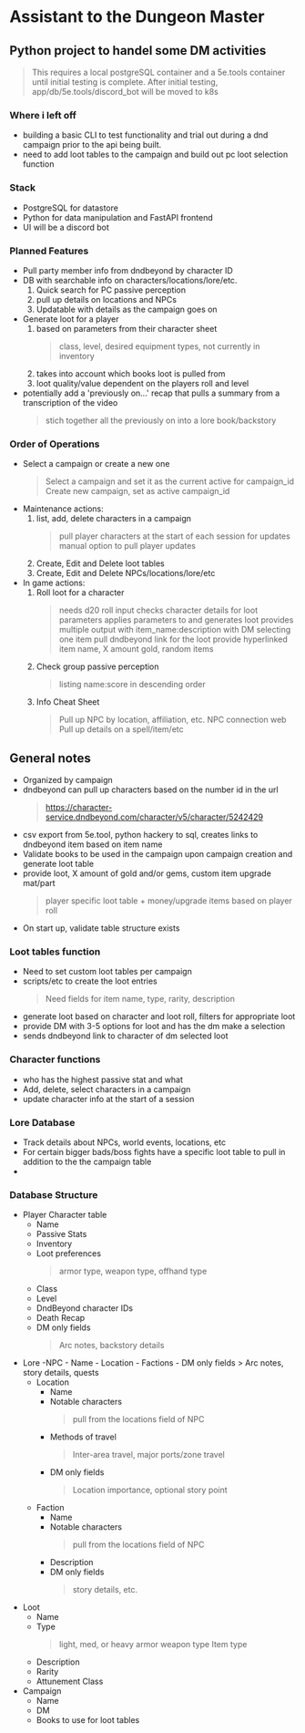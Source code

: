 # Assistant to the Dungeon Master

## Python project to handel some DM activities

> This requires a local postgreSQL container and a 5e.tools container until initial testing is complete.
> After initial testing, app/db/5e.tools/discord_bot will be moved to k8s

### Where i left off

- building a basic CLI to test functionality and trial out during a dnd campaign prior to the api being built.
- need to add loot tables to the campaign and build out pc loot selection function

### Stack

- PostgreSQL for datastore
- Python for data manipulation and FastAPI frontend
- UI will be a discord bot

### Planned Features

- Pull party member info from dndbeyond by character ID
- DB with searchable info on characters/locations/lore/etc.
    1. Quick search for PC passive perception
    2. pull up details on locations and NPCs
    3. Updatable with details as the campaign goes on
- Generate loot for a player
    1. based on parameters from their character sheet
        > class, level, desired equipment types, not currently in inventory
    2. takes into account which books loot is pulled from
    3. loot quality/value dependent on the players roll and level
- potentially add a 'previously on...' recap that pulls a summary from a transcription of the video
    > stich together all the previously on into a lore book/backstory

### Order of Operations

- Select a campaign or create a new one
    > Select a campaign and set it as the current active for campaign_id
    > Create new campaign, set as active campaign_id
- Maintenance actions:
    1. list, add, delete characters in a campaign
        > pull player characters at the start of each session for updates
        > manual option to pull player updates
    2. Create, Edit and Delete loot tables
    3. Create, Edit and Delete NPCs/locations/lore/etc
- In game actions:
    1. Roll loot for a character
        > needs d20 roll input
        > checks character details for loot parameters
        > applies parameters to and generates loot
        > provides multiple output with item_name:description with DM selecting one item
        > pull dndbeyond link for the loot
        > provide hyperlinked item name, X amount gold, random items
    2. Check group passive perception
        > listing name:score in descending order
    3. Info Cheat Sheet
        > Pull up NPC by location, affiliation, etc.
        > NPC connection web
        > Pull up details on a spell/item/etc

## General notes

- Organized by campaign
- dndbeyond can pull up characters based on the number id in the url 
    > https://character-service.dndbeyond.com/character/v5/character/5242429
- csv export from 5e.tool, python hackery to sql, creates links to dndbeyond item based on item name
- Validate books to be used in the campaign upon campaign creation and generate loot table
- provide loot, X  amount of gold and/or gems, custom item upgrade mat/part 
    > player specific loot table + money/upgrade items based on player roll
- On start up, validate table structure exists

### Loot tables function

- Need to set custom loot tables per campaign
- scripts/etc to create the loot entries
  > Need fields for item name, type, rarity, description
- generate loot based on character and loot roll, filters for appropriate loot
- provide DM with 3-5 options for loot and has the dm make a selection
- sends dndbeyond link to character of dm selected loot

### Character functions

- who has the highest passive stat and what
- Add, delete, select characters in a campaign
- update character info at the start of a session

### Lore Database

- Track details about NPCs, world events, locations, etc
- For certain bigger bads/boss fights have a specific loot table to pull in addition to the the campaign table
- 

### Database Structure

- Player Character table
    - Name
    - Passive Stats
    - Inventory
    - Loot preferences
        > armor type, weapon type, offhand type
    - Class
    - Level
    - DndBeyond character IDs
    - Death Recap
    - DM only fields
        > Arc notes, backstory details
- Lore
    -NPC
        - Name
        - Location
        - Factions
        - DM only fields
            > Arc notes, story details, quests
    - Location
        - Name
        - Notable characters
            > pull from the locations field of NPC
        - Methods of travel
            > Inter-area travel, major ports/zone travel
        - DM only fields
            > Location importance, optional story point
    - Faction
        - Name
        - Notable characters
            > pull from the locations field of NPC
        - Description
        - DM only fields
            > story details, etc. 
- Loot
    - Name
    - Type
        > light, med, or heavy armor
        > weapon type
        > Item type
    - Description
    - Rarity
    - Attunement Class
- Campaign
    - Name
    - DM
    - Books to use for loot tables